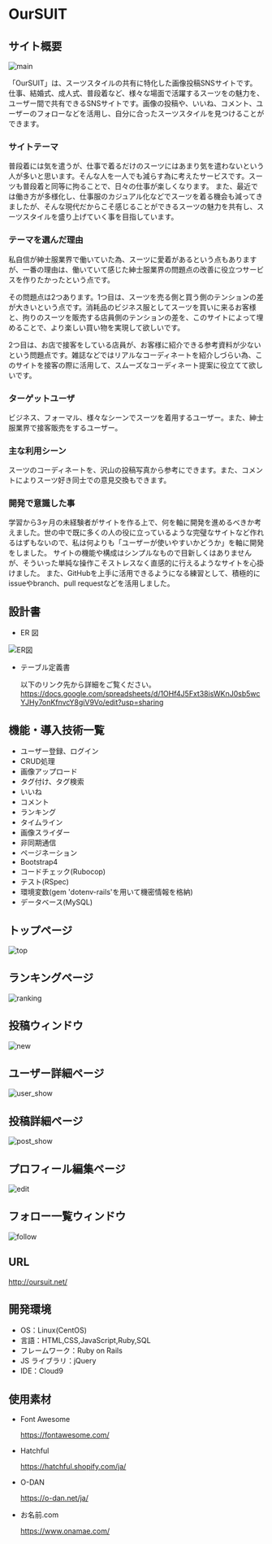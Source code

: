 # OurSUIT

## サイト概要
![main](https://user-images.githubusercontent.com/78584031/119243710-54670380-bba4-11eb-8151-4a34cf1c9405.png)

「OurSUIT」は、スーツスタイルの共有に特化した画像投稿SNSサイトです。
仕事、結婚式、成人式、普段着など、様々な場面で活躍するスーツをの魅力を、ユーザー間で共有できるSNSサイトです。画像の投稿や、いいね、コメント、ユーザーのフォローなどを活用し、自分に合ったスーツスタイルを見つけることができます。

### サイトテーマ

普段着には気を遣うが、仕事で着るだけのスーツにはあまり気を遣わないという人が多いと思います。そんな人を一人でも減らす為に考えたサービスです。スーツも普段着と同等に拘ることで、日々の仕事が楽しくなります。
また、最近では働き方が多様化し、仕事服のカジュアル化などでスーツを着る機会も減ってきましたが、そんな現代だからこそ感じることができるスーツの魅力を共有し、スーツスタイルを盛り上げていく事を目指しています。

### テーマを選んだ理由

私自信が紳士服業界で働いていた為、スーツに愛着があるという点もありますが、一番の理由は、働いていて感じた紳士服業界の問題点の改善に役立つサービスを作りたかったという点です。

その問題点は2つあります。1つ目は、スーツを売る側と買う側のテンションの差が大きいという点です。消耗品のビジネス服としてスーツを買いに来るお客様と、拘りのスーツを販売する店員側のテンションの差を、このサイトによって埋めることで、より楽しい買い物を実現して欲しいです。

2つ目は、お店で接客をしている店員が、お客様に紹介できる参考資料が少ないという問題点です。雑誌などではリアルなコーディネートを紹介しづらい為、このサイトを接客の際に活用して、スムーズなコーディネート提案に役立てて欲しいです。

### ターゲットユーザ

ビジネス、フォーマル、様々なシーンでスーツを着用するユーザー。また、紳士服業界で接客販売をするユーザー。

### 主な利用シーン

スーツのコーディネートを、沢山の投稿写真から参考にできます。また、コメントによりスーツ好き同士での意見交換もできます。

### 開発で意識した事

学習から3ヶ月の未経験者がサイトを作る上で、何を軸に開発を進めるべきか考えました。世の中で既に多くの人の役に立っているような完璧なサイトなど作れるはずもないので、私は何よりも「ユーザーが使いやすいかどうか」を軸に開発をしました。
サイトの機能や構成はシンプルなもので目新しくはありませんが、そういった単純な操作こそストレスなく直感的に行えるようなサイトを心掛けました。
また、GitHubを上手に活用できるようになる練習として、積極的にissueやbranch、pull requestなどを活用しました。

## 設計書

- ER 図

![ER図](https://user-images.githubusercontent.com/78584031/119248039-568f8900-bbc9-11eb-8607-0b16773a0a4c.png)

- テーブル定義書

  以下のリンク先から詳細をご覧ください。
  https://docs.google.com/spreadsheets/d/1OHf4J5Fxt38isWKnJ0sb5wcYJHy7onKfnvcY8giV9Vo/edit?usp=sharing

## 機能・導入技術一覧

- ユーザー登録、ログイン
- CRUD処理
- 画像アップロード
- タグ付け、タグ検索
- いいね
- コメント
- ランキング
- タイムライン
- 画像スライダー
- 非同期通信
- ページネーション
- Bootstrap4
- コードチェック(Rubocop)
- テスト(RSpec)
- 環境変数(gem 'dotenv-rails'を用いて機密情報を格納)
- データベース(MySQL)

## トップページ
![top](https://user-images.githubusercontent.com/78584031/119248384-c0a92d80-bbcb-11eb-94c2-77f3064a07fa.png)

## ランキングページ
![ranking](https://user-images.githubusercontent.com/78584031/119248415-f8b07080-bbcb-11eb-97aa-ac5286a96df0.png)

## 投稿ウィンドウ
![new](https://user-images.githubusercontent.com/78584031/119248456-331a0d80-bbcc-11eb-90e4-7761e1bf04e9.png)

## ユーザー詳細ページ
![user_show](https://user-images.githubusercontent.com/78584031/119248474-58a71700-bbcc-11eb-8783-9e744b97caae.png)

## 投稿詳細ページ
![post_show](https://user-images.githubusercontent.com/78584031/119248488-72485e80-bbcc-11eb-944f-f24b6420a282.png)

## プロフィール編集ページ
![edit](https://user-images.githubusercontent.com/78584031/119248510-9310b400-bbcc-11eb-93ee-486a4cdcf54f.png)

## フォロー一覧ウィンドウ
![follow](https://user-images.githubusercontent.com/78584031/119248527-af145580-bbcc-11eb-9c38-401de759af07.png)

## URL

http://oursuit.net/

## 開発環境

- OS：Linux(CentOS)
- 言語：HTML,CSS,JavaScript,Ruby,SQL
- フレームワーク：Ruby on Rails
- JS ライブラリ：jQuery
- IDE：Cloud9

## 使用素材

- Font Awesome

  https://fontawesome.com/

- Hatchful

  https://hatchful.shopify.com/ja/

- O-DAN

  https://o-dan.net/ja/

- お名前.com

  https://www.onamae.com/
